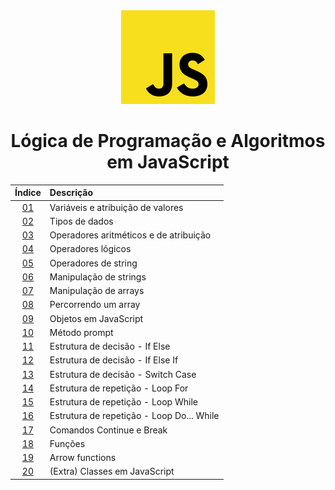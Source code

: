 <div align="center">
	<img src="./assets/js.png">
	<h1>Lógica de Programação e Algoritmos em JavaScript</h1>

Índice | Descrição 
:---:  | :---
[01](https://github.com/michelelozada/Logica-de-Programacao-e-Algoritmos-em-JavaScript/blob/main/files/01-Variaveis-e-Atribuicao.js) | Variáveis e atribuição de valores   
[02](https://github.com/michelelozada/Logica-de-Programacao-e-Algoritmos-em-JavaScript/blob/main/files/02-Tipos-de-Dados.js) | Tipos de dados    
[03](https://github.com/michelelozada/Logica-de-Programacao-e-Algoritmos-em-JavaScript/blob/main/files/03-Operadores-Aritmeticos-e-de-Atribuicao.js) | Operadores aritméticos e de atribuição   
[04](https://github.com/michelelozada/Logica-de-Programacao-e-Algoritmos-em-JavaScript/blob/main/files/04-Operadores-Logicos.js) | Operadores lógicos    
[05](https://github.com/michelelozada/Logica-de-Programacao-e-Algoritmos-em-JavaScript/blob/main/files/05-Operadores-de-String.js) | Operadores de string    
[06](https://github.com/michelelozada/Logica-de-Programacao-e-Algoritmos-em-JavaScript/blob/main/files/06-Manipulacao-de-Strings.js) | Manipulação de strings   
[07](https://github.com/michelelozada/Logica-de-Programacao-e-Algoritmos-em-JavaScript/blob/main/files/07-Manipulacao-de-Arrays.js) | Manipulação de arrays   
[08](https://github.com/michelelozada/Logica-de-Programacao-e-Algoritmos-em-JavaScript/blob/main/files/08-Percorrendo-um-Array.js) | Percorrendo um array   
[09](https://github.com/michelelozada/Logica-de-Programacao-e-Algoritmos-em-JavaScript/blob/main/files/09-Objetos.js) | Objetos em JavaScript  
[10](https://github.com/michelelozada/Logica-de-Programacao-e-Algoritmos-em-JavaScript/blob/main/files/10-Metodo-Prompt.js) | Método prompt   
[11](https://github.com/michelelozada/Logica-de-Programacao-e-Algoritmos-em-JavaScript/blob/main/files/11-Estrutura-Decisao-If-Else.js) | Estrutura de decisão - If Else 
[12](https://github.com/michelelozada/Logica-de-Programacao-e-Algoritmos-em-JavaScript/blob/main/files/12-Estrutura-Decisao-If-Else-If.js) | Estrutura de decisão - If Else If  
[13](https://github.com/michelelozada/Logica-de-Programacao-e-Algoritmos-em-JavaScript/blob/main/files/13-Estrutura-Decisao-Switch-Case.js) | Estrutura de decisão - Switch Case 
[14](https://github.com/michelelozada/Logica-de-Programacao-e-Algoritmos-em-JavaScript/blob/main/files/14-Estrutura-Repeticao-Loop-For.js) | Estrutura de repetição - Loop For 
[15](https://github.com/michelelozada/Logica-de-Programacao-e-Algoritmos-em-JavaScript/blob/main/files/15-Estrutura-Repeticao-Loop-While.js) | Estrutura de repetição - Loop While  
[16](https://github.com/michelelozada/Logica-de-Programacao-e-Algoritmos-em-JavaScript/blob/main/files/16-Estrutura-Repeticao-Loop-Do-While.js) | Estrutura de repetição - Loop Do... While  
[17](https://github.com/michelelozada/Logica-de-Programacao-e-Algoritmos-em-JavaScript/blob/main/files/17-Comandos-Continue-e-Break.js) | Comandos Continue e Break 
[18](https://github.com/michelelozada/Logica-de-Programacao-e-Algoritmos-em-JavaScript/blob/main/files/18-Funcoes.js) | Funções  
[19](https://github.com/michelelozada/Logica-de-Programacao-e-Algoritmos-em-JavaScript/blob/main/files/19-Arrow-Functions.js) | Arrow functions   
[20](https://github.com/michelelozada/Logica-de-Programacao-e-Algoritmos-em-JavaScript/blob/main/files/20-(Extra)Classes-em-JS.js) | (Extra) Classes em JavaScript  
</div>